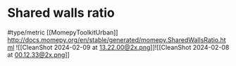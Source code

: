# Shared walls ratio
#type/metric 
[[MomepyToolkitUrban]]
http://docs.momepy.org/en/stable/generated/momepy.SharedWallsRatio.html
![[CleanShot 2024-02-09 at 13.22.00@2x.png]]![[CleanShot 2024-02-08 at 00.12.33@2x.png]]
